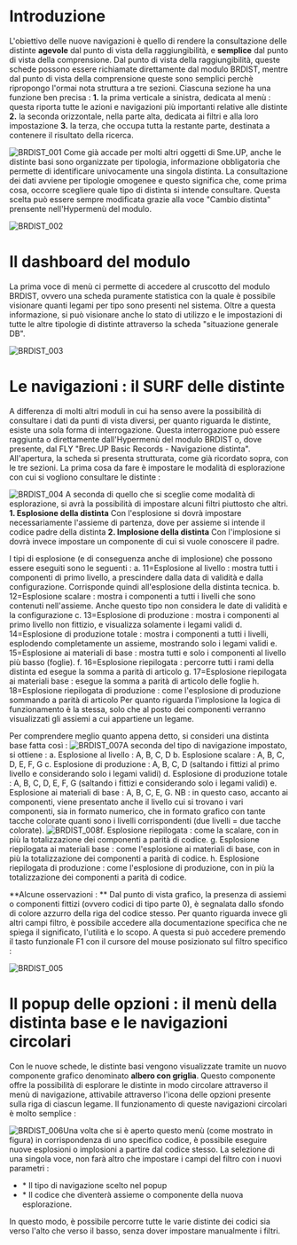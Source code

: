 # Introduzione

L'obiettivo delle nuove navigazioni è quello di rendere la consultazione delle distinte __agevole__ dal punto di vista della raggiungibilità, e __semplice__ dal punto di vista della comprensione.
Dal punto di vista della raggiungibilità, queste schede possono essere richiamate direttamente dal modulo BRDIST, mentre dal punto di vista della comprensione queste sono semplici perchè ripropongo l'ormai nota struttura a tre sezioni.
Ciascuna sezione ha una funzione ben precisa : 
**1.** la prima verticale a sinistra, dedicata al menù :  questa riporta tutte le azioni e navigazioni più importanti relative alle distinte
**2.** la seconda orizzontale, nella parte alta, dedicata ai filtri e alla loro impostazione
**3.** la terza, che occupa tutta la restante parte, destinata a contenere il risultato della ricerca.

![BRDIST_001](https://doc.smeup.com/immagini/MBDOC_OPE-BRDIST_01/BRDIST_001.png)
Come già accade per molti altri oggetti di Sme.UP, anche le distinte basi sono organizzate per tipologia, informazione obbligatoria che permette di identificare univocamente una singola distinta.
La consultazione dei dati avviene per tipologie omogenee e questo significa che, come prima cosa, occorre scegliere quale tipo di distinta si intende consultare. Questa scelta può essere sempre modificata grazie alla voce "Cambio distinta" prensente nell'Hypermenù del modulo.

![BRDIST_002](https://doc.smeup.com/immagini/MBDOC_OPE-BRDIST_01/BRDIST_002.png)
# Il dashboard del modulo

La prima voce di menù ci permette di accedere al cruscotto del modulo BRDIST, ovvero una scheda puramente statistica con la quale è possibile visionare quanti legami per tipo sono presenti nel sistema.
Oltre a questa informazione, si può visionare anche lo stato di utilizzo e le impostazioni di tutte le altre tipologie di distinte attraverso la scheda "situazione generale DB".

![BRDIST_003](https://doc.smeup.com/immagini/MBDOC_OPE-BRDIST_01/BRDIST_003.png)
# Le navigazioni :  il SURF delle distinte

A differenza di molti altri moduli in cui ha senso avere la possibilità di consultare i dati da punti di vista diversi, per quanto riguarda le distinte, esiste una sola forma di interrogazione.
Questa interrogazione può essere raggiunta o direttamente dall'Hypermenù del modulo BRDIST o, dove presente, dal FLY "Brec.UP Basic Records - Navigazione distinta".
All'apertura, la scheda si presenta strutturata, come già ricordato sopra, con le tre sezioni.
La prima cosa da fare è impostare le modalità di esplorazione con cui si vogliono consultare le distinte : 

![BRDIST_004](https://doc.smeup.com/immagini/MBDOC_OPE-BRDIST_01/BRDIST_004.png)
A seconda di quello che si sceglie come modalità di esplorazione, si avrà la possibilità di impostare alcuni filtri piuttosto che altri.
__1. Esplosione della distinta__
Con l'esplosione si dovrà impostare necessariamente l'assieme di partenza, dove per assieme si intende il codice padre della distinta
__2. Implosione della distinta__
Con l'implosione si dovrà invece impostare un componente di cui si vuole conoscere il padre.

I tipi di esplosione (e di conseguenza anche di implosione) che possono essere eseguiti sono le seguenti : 
a. 11=Esplosione al livello :  mostra tutti i componenti di primo livello, a prescindere dalla data di validità e dalla configurazione. Corrisponde quindi all'esplosione della distinta tecnica.
b. 12=Esplosione scalare :  mostra i componenti a tutti i livelli che sono contenuti nell'assieme. Anche questo tipo non considera le date di validità e la configurazione
c. 13=Esplosione di produzione :  mostra i componenti al primo livello non fittizio, e visualizza solamente i legami validi
d. 14=Esplosione di produzione totale :  mostra i componenti a tutti i livelli, esplodendo completamente un assieme, mostrando solo i legami validi
e. 15=Esplosione ai materiali di base :  mostra tutti e solo i componenti al livello più basso (foglie).
f. 16=Esplosione riepilogata :  percorre tutti i rami della distinta ed esegue la somma a parità di articolo
g. 17=Esplosione riepilogata ai materiali base :  esegue la somma a parità di articolo delle foglie
h. 18=Esplosione riepilogata di produzione :  come l'esplosione di produzione sommando a parità di articolo
Per quanto riguarda l'implosione la logica di funzionamento è la stessa, solo che al posto dei componenti verranno visualizzati gli assiemi a cui appartiene un legame.

Per comprendere meglio quanto appena detto, si consideri una distinta base fatta così : 
![BRDIST_007](https://doc.smeup.com/immagini/MBDOC_OPE-BRDIST_01/BRDIST_007.png)A seconda del tipo di navigazione impostato, si ottiene : 
a. Esplosione al livello :  A, B, C, D
b. Esplosione scalare :  A, B, C, D, E, F, G
c. Esplosione di produzione :  A, B, C, D (saltando i fittizi al primo livello e considerando solo i legami validi)
d. Esplosione di produzione totale :  A, B, C, D, E, F, G (saltando i fittizi e considerando solo i legami validi)
e. Esplosione ai materiali di base :  A, B, C, E, G.
    NB :  in questo caso, accanto ai componenti, viene presentato anche il livello cui si trovano i vari componenti, sia in formato numerico, che in formato grafico con tante tacche colorate quanti sono i livelli corrispondenti (due livelli = due tacche colorate).
![BRDIST_008](https://doc.smeup.com/immagini/MBDOC_OPE-BRDIST_01/BRDIST_008.png)f.  Esplosione riepilogata :  come la scalare, con in più la totalizzazione dei componenti a parità di codice.
g. Esplosione riepilogata ai materiali base :  come l'esplosione ai materiali di base, con in più la totalizzazione dei componenti a parità di codice.
h. Esplosione riepilogata di produzione :  come l'esplosione di produzione, con in più la totalizzazione dei componenti a parità di codice.

**Alcune osservazioni : **
Dal punto di vista grafico, la presenza di assiemi o componenti fittizi (ovvero codici di tipo parte 0), è segnalata dallo sfondo di colore azzurro della riga del codice stesso.
Per quanto riguarda invece gli altri campi filtro, è possibile accedere alla documentazione specifica che ne spiega il significato, l'utilità e lo scopo.
A questa si può accedere premendo il tasto funzionale F1 con il cursore del mouse posizionato sul filtro specifico : 

![BRDIST_005](https://doc.smeup.com/immagini/MBDOC_OPE-BRDIST_01/BRDIST_005.png)
# Il popup delle opzioni :  il menù della distinta base e le navigazioni circolari

Con le nuove schede, le distinte basi vengono visualizzate tramite un nuovo componente grafico denominato __albero con griglia__. Questo componente offre la possibilità di esplorare le distinte in modo circolare attraverso il menù di navigazione, attivabile attraverso l'icona delle opzioni presente sulla riga di ciascun legame.
Il funzionamento di queste navigazioni circolari è molto semplice : 

![BRDIST_006](https://doc.smeup.com/immagini/MBDOC_OPE-BRDIST_01/BRDIST_006.png)Una volta che si è aperto questo menù (come mostrato in figura) in corrispondenza di uno specifico codice, è possibile eseguire nuove esplosioni o implosioni a partire dal codice stesso. La selezione di una singola voce, non farà altro che impostare i campi del filtro con i nuovi parametri : 
- \* Il tipo di navigazione scelto nel popup
- \* Il codice che diventerà assieme o componente della nuova esplorazione.

In questo modo, è possibile percorre tutte le varie distinte dei codici sia verso l'alto che verso il basso, senza dover impostare manualmente i filtri.
